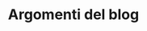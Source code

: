 ---
title: Argomenti del blog
layout: categories
permalink: /categories/
show_excerpts: true
entries_layout: grid
---